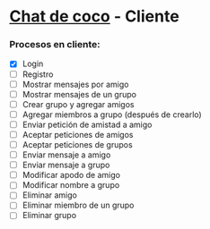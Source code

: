 # [Chat de coco](https://github.com/coco-chat) - Cliente

### Procesos en cliente:

- [x] Login
- [ ] Registro
- [ ] Mostrar mensajes por amigo
- [ ] Mostrar mensajes de un grupo
- [ ] Crear grupo y agregar amigos
- [ ] Agregar miembros a grupo (después de crearlo)
- [ ] Enviar petición de amistad a amigo
- [ ] Aceptar peticiones de amigos
- [ ] Aceptar peticiones de grupos
- [ ] Enviar mensaje a amigo
- [ ] Enviar mensaje a grupo
- [ ] Modificar apodo de amigo
- [ ] Modificar nombre a grupo
- [ ] Eliminar amigo
- [ ] Eliminar miembro de un grupo
- [ ] Eliminar grupo
